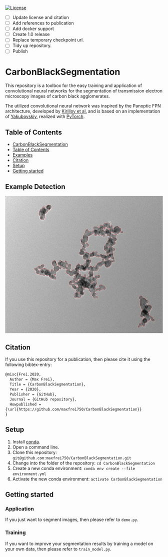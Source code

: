 [![License](https://img.shields.io/github/license/maxfrei750/CarbonBlackSegmentation.svg)](https://github.com/maxfrei750/CarbonBlackSegmentation/blob/master/LICENSE) 

- [ ] Update license and citation
- [ ] Add references to publication
- [ ] Add docker support
- [ ] Create 1.0 release
- [ ] Replace temporary checkpoint url.
- [ ] Tidy up repository.
- [ ] Publish

# CarbonBlackSegmentation

This repository is a toolbox for the easy training and application of convolutional neural networks for the segmentation 
of transmission electron microscopy images of carbon black agglomerates.

The utilized convolutional neural network was inspired by the Panoptic FPN architecture, developed by 
[Kirillov et al.](https://openaccess.thecvf.com/content_CVPR_2019/papers/Kirillov_Panoptic_Feature_Pyramid_Networks_CVPR_2019_paper.pdf) 
and is based on an implementation of [Yakubovskiy](https://github.com/qubvel/segmentation_models.pytorch), 
realized with [PyTorch]("https://pytorch.org/").

## Table of Contents
   * [CarbonBlackSegmentation](#CarbonBlackSegmentation)
   * [Table of Contents](#table-of-contents)
   * [Examples](#example-detection)
   * [Citation](#citation)
   * [Setup](#setup)
   * [Getting started](#getting-started)

## Example Detection 
<img src="assets/example_detection.jpg" alt="Example Detection"/> 

## Citation
If you use this repository for a publication, then please cite it using the following bibtex-entry:
```
@misc{Frei.2020,
  Author = {Max Frei},
  Title = {CarbonBlackSegmentation},
  Year = {2020},
  Publisher = {GitHub},
  Journal = {GitHub repository},
  Howpublished = {\url{https://github.com/maxfrei750/CarbonBlackSegmentation}}
}
```

## Setup
1. Install [conda](https://conda.io/en/latest/miniconda.html).
2. Open a command line.
3. Clone this repository: ``git@github.com:maxfrei750/CarbonBlackSegmentation.git``
4. Change into the folder of the repository: ``cd CarbonBlackSegmentation``
5. Create a new conda environment: 
``conda env create --file environment.yml``
6. Activate the new conda environment: ``activate CarbonBlackSegmentation``

## Getting started
### Application
If you just want to segment images, then please refer to `demo.py`.
### Training
If you want to improve your segmentation results by training a model on your own data, 
then please refer to `train_model.py`.